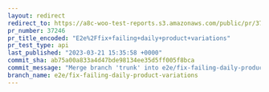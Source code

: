 ```yaml
---
layout: redirect
redirect_to: https://a8c-woo-test-reports.s3.amazonaws.com/public/pr/37246/api/index.html
pr_number: 37246
pr_title_encoded: "E2e%2Ffix+failing+daily+product+variations"
pr_test_type: api
last_published: "2023-03-21 15:35:58 +0000"
commit_sha: ab75a00a833a4d47bde98134ee35d5ff005f8bca
commit_message: "Merge branch 'trunk' into e2e/fix-failing-daily-product-variations"
branch_name: e2e/fix-failing-daily-product-variations
---
```

